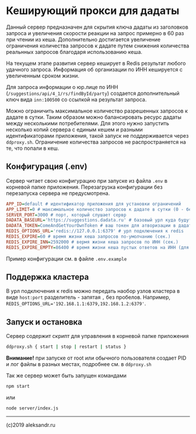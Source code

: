 Кеширующий прокси для дадаты
============================

Данный сервер предназначен для скрытия ключа дадаты из заголовков запроса и 
увеличения скорости реакции на запрос примерно в 60 раз при чтении из кеша.
Дополнительно достигается увеличение ограничения количества запросов к дадате
путем снижения количества реальнных запросов благодаря использованию кеша.

На текущем этапе развития сервер кеширует в Redis результат любого удачного запроса.
Информация об организации по ИНН кешируется с увеличенным сроком жизни.

Для запроса информации о юр.лице по ИНН (`/suggestions/api/4_1/rs/findById/party`)
создается дополнительный ключ вида `inn:100500` со ссылкой на результат запроса.

Можно ограничить максимальное количество разрешенных запросов к дадате в сутки.
Таким образом можно балансировать ресурс дадаты между несколькими потребителями.
Для этого нужно запустить несколько копий сервера с единым кешем и разными
идентификаторами приложения, такой запуск не поддерживается через `ddproxy.sh`.
Ограничение количества запросов не распространяется на те, что попали в кеш.

## Конфигурация (.env)

Сервер читает свою конфигурацию при запуске из файла `.env` в корневой папке приложения.
Перезагрузка конфигурации без перезапуска сервера не предусмотрена.

```ini
APP_ID=default # идентификатор приложения для установки ограничений
APP_LIMIT=0 # максимальное количество запросов к дадате в сутки (0 - без ограничений)
SERVER_PORT=3000 # порт, который слушает сервр
DADATA_BASEURL='https://suggestions.dadata.ru' # базовый урл куда будут проксироваться запросы
DADATA_TOKEN=ComeAndGetYourOwnToken # ваш токен для атворизации в дадата
REDIS_OPTIONS_URL='redis://127.0.0.1:6379' # урл подключения к redis
REDIS_EXPIRE=60 # время жизни кеша запросов по-умолчанию (сек.)
REDIS_EXPIRE_INN=2592000 # вермя жизни кеша запросов по ИНН (сек.)
REDIS_EXPIRE_EMPTY=86400 # время жизни кеша пустых ответов на ИНН (для недавно зарегистрированных юр.лиц, сек.)
```
Пример конфигурации см. в файле `.env.example`

## Поддержка кластера
В урл подключения к redis можно передать наобор узлов кластера в виде `host:port`
разделитель - запятая `,` без пробелов. Например, `REDIS_OPTIONS_URL='192.168.1.1:6379,192.168.1.2:6379'`.

## Запуск и остановка

Сервер содержит скрипт для управления в корневой папке приложения
```sh
ddproxy.sh { start | stop | restart | status }
```
**Внимание!** при запуске от root или обычного пользователя создает PID и лог файлы в разных местах,
подробнее см. в `ddproxy.sh`

Так же сервер может быть запущен командами
```sh
npm start
```
или
```sh
node server/index.js
```

---
(c)2019 aleksandr.ru